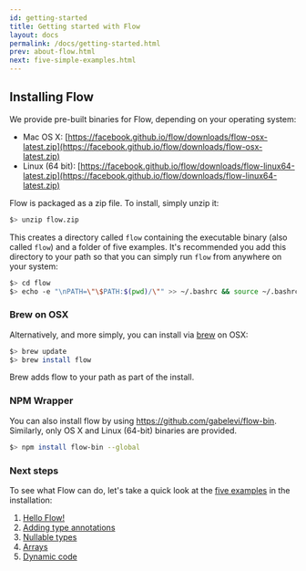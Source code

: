 ```yaml
---
id: getting-started
title: Getting started with Flow
layout: docs
permalink: /docs/getting-started.html
prev: about-flow.html
next: five-simple-examples.html
---
```


## Installing Flow

We provide pre-built binaries for Flow, depending on your operating system:

  * Mac OS X: [https://facebook.github.io/flow/downloads/flow-osx-latest.zip](https://facebook.github.io/flow/downloads/flow-osx-latest.zip)
  * Linux (64 bit): [https://facebook.github.io/flow/downloads/flow-linux64-latest.zip](https://facebook.github.io/flow/downloads/flow-linux64-latest.zip)

Flow is packaged as a zip file. To install, simply unzip it:

```bash
$> unzip flow.zip
```

This creates a directory called `flow` containing the executable binary (also called `flow`) and a folder of five examples. It's recommended you add this directory to your path so that you can simply run `flow` from anywhere on your system:

```bash
$> cd flow
$> echo -e "\nPATH=\"\$PATH:$(pwd)/\"" >> ~/.bashrc && source ~/.bashrc
```
### Brew on OSX

Alternatively, and more simply, you can install via [brew](http://brew.sh/) on OSX:

```bash
$> brew update
$> brew install flow
```

Brew adds flow to your path as part of the install.

### NPM Wrapper

You can also install flow by using https://github.com/gabelevi/flow-bin. Similarly, only OS X and Linux (64-bit) binaries are provided.

```bash
$> npm install flow-bin --global
```

### Next steps

To see what Flow can do, let's take a quick look at the [five examples](five-simple-examples.html) in the installation:

1. [Hello Flow!](five-simple-examples.html#1-hello-flow)
2. [Adding type annotations](five-simple-examples.html#2-adding-type-annotations)
3. [Nullable types](five-simple-examples.html#3-nullable-types)
4. [Arrays](five-simple-examples.html#4-arrays)
5. [Dynamic code](five-simple-examples.html#5-dynamic-code)
